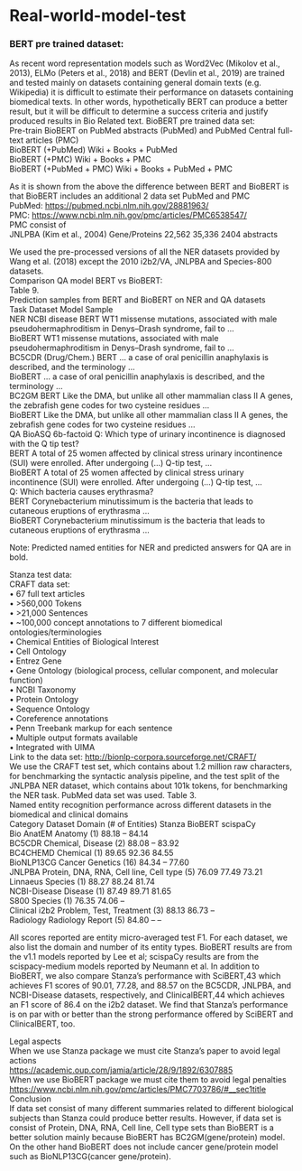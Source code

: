 # Real-world-model-test
### BERT pre trained dataset: <br>
As recent word representation models such as Word2Vec (Mikolov et al., 2013), ELMo (Peters et al., 2018) and BERT (Devlin et al., 2019) are trained and tested mainly on datasets containing general domain texts (e.g. Wikipedia) it is difficult to estimate their performance on datasets containing biomedical texts. In other words, hypothetically BERT can produce a better result, but it will be difficult to determine a success criteria and justify produced results in Bio Related text.
BioBERT pre trained data set:<br>
Pre-train BioBERT on PubMed abstracts (PubMed) and PubMed Central full-text articles (PMC)<br>
BioBERT (+PubMed)	Wiki + Books + PubMed <br>
BioBERT (+PMC)	Wiki + Books + PMC <br>
BioBERT (+PubMed + PMC)	Wiki + Books + PubMed + PMC <br>

As it is shown from the above the difference between BERT and BioBERT is that BioBERT includes an additional 2 data set PubMed and PMC <br>
PubMed: https://pubmed.ncbi.nlm.nih.gov/28881963/  <br>
PMC: https://www.ncbi.nlm.nih.gov/pmc/articles/PMC6538547/  <br>
PMC consist of  <br>
JNLPBA (Kim et al., 2004)	Gene/Proteins	22,562	35,336	2404 abstracts <br>
				
We used the pre-processed versions of all the NER datasets provided by Wang et al. (2018) except the 2010 i2b2/VA, JNLPBA and Species-800 datasets. <br>
Comparison QA model BERT vs BioBERT: <br>
Table 9. <br>
Prediction samples from BERT and BioBERT on NER and QA datasets <br>
Task	Dataset	Model	Sample <br>
NER	NCBI disease	BERT	WT1 missense mutations, associated with male pseudohermaphroditism in Denys–Drash syndrome, fail to … <br>
		BioBERT	WT1 missense mutations, associated with male pseudohermaphroditism in Denys–Drash syndrome, fail to … <br>
	BC5CDR (Drug/Chem.)	BERT	… a case of oral penicillin anaphylaxis is described, and the terminology … <br>
		BioBERT	… a case of oral penicillin anaphylaxis is described, and the terminology … <br>
	BC2GM	BERT	Like the DMA, but unlike all other mammalian class II A genes, the zebrafish gene codes for two cysteine residues … <br>
		BioBERT	Like the DMA, but unlike all other mammalian class II A genes, the zebrafish gene codes for two cysteine residues … <br>
QA	BioASQ 6b-factoid		Q: Which type of urinary incontinence is diagnosed with the Q tip test? <br>
		BERT	A total of 25 women affected by clinical stress urinary incontinence (SUI) were enrolled. After undergoing (…) Q-tip test, … <br>
		BioBERT	A total of 25 women affected by clinical stress urinary incontinence (SUI) were enrolled. After undergoing (…) Q-tip test, … <br>
			Q: Which bacteria causes erythrasma? <br>
		BERT	Corynebacterium minutissimum is the bacteria that leads to cutaneous eruptions of erythrasma … <br>
		BioBERT	Corynebacterium minutissimum is the bacteria that leads to cutaneous eruptions of erythrasma … <br>

Note: Predicted named entities for NER and predicted answers for QA are in bold. <br>


 
Stanza test data: <br>
CRAFT data set: <br>
•	67 full text articles <br>
•	>560,000 Tokens <br>
•	>21,000 Sentences <br>
•	~100,000 concept annotations to 7 different biomedical ontologies/terminologies <br>
•	Chemical Entities of Biological Interest <br>
•	Cell Ontology <br>
•	Entrez Gene <br>
•	Gene Ontology (biological process, cellular component, and molecular function)<br>
•	NCBI Taxonomy<br>
•	Protein Ontology<br>
•	Sequence Ontology<br>
•	Coreference annotations<br>
•	Penn Treebank markup for each sentence<br>
•	Multiple output formats available<br>
•	Integrated with UIMA<br>
Link to the data set: http://bionlp-corpora.sourceforge.net/CRAFT/ <br>
We use the CRAFT test set, which contains about 1.2 million raw characters, for benchmarking the syntactic analysis pipeline, and the test split of the JNLPBA NER dataset, which contains about 101k tokens, for benchmarking the NER task. PubMed data set was used.
Table 3. <br>
Named entity recognition performance across different datasets in the biomedical and clinical domains <br>
Category	Dataset	Domain (# of Entities)	Stanza	BioBERT	scispaCy<br>
Bio	AnatEM	Anatomy (1)	88.18	–	84.14<br>
	BC5CDR	Chemical, Disease (2)	88.08	–	83.92<br>
	BC4CHEMD	Chemical (1)	89.65	92.36	84.55<br>
	BioNLP13CG	Cancer Genetics (16)	84.34	–	77.60<br>
	JNLPBA	Protein, DNA, RNA, Cell line, Cell type (5)	76.09	77.49	73.21<br>
	Linnaeus	Species (1)	88.27	88.24	81.74<br>
	NCBI-Disease	Disease (1)	87.49	89.71	81.65<br>
	S800	Species (1)	76.35	74.06	–<br>
Clinical	i2b2	Problem, Test, Treatment (3)	88.13	86.73	–<br>
	Radiology	Radiology Report (5)	84.80	–	– <br>

All scores reported are entity micro-averaged test F1. For each dataset, we also list the domain and number of its entity types. BioBERT results are from the v1.1 models reported by Lee et al; scispaCy results are from the scispacy-medium models reported by Neumann et al. 
In addition to BioBERT, we also compare Stanza’s performance with SciBERT,43 which achieves F1 scores of 90.01, 77.28, and 88.57 on the BC5CDR, JNLPBA, and NCBI-Disease datasets, respectively, and ClinicalBERT,44 which achieves an F1 score of 86.4 on the i2b2 dataset. We find that Stanza’s performance is on par with or better than the strong performance offered by SciBERT and ClinicalBERT, too. <br>


Legal aspects <br>
	When we use Stanza package we must cite Stanza’s paper to avoid legal actions <br>
https://academic.oup.com/jamia/article/28/9/1892/6307885  <br>
	When we use BioBERT package we must cite them to avoid legal penalties <br>
https://www.ncbi.nlm.nih.gov/pmc/articles/PMC7703786/#__sec1title  <br>
Conclusion <br>
	If data set consist of many different summaries related to different biological subjects than Stanza could produce better results. However, if data set is consist of Protein, DNA, RNA, Cell line, Cell type sets than BioBERT is a better solution mainly because BioBERT has BC2GM(gene/protein) model. On the other hand BioBERT does not include cancer gene/protein model such as BioNLP13CG(cancer gene/protein).

